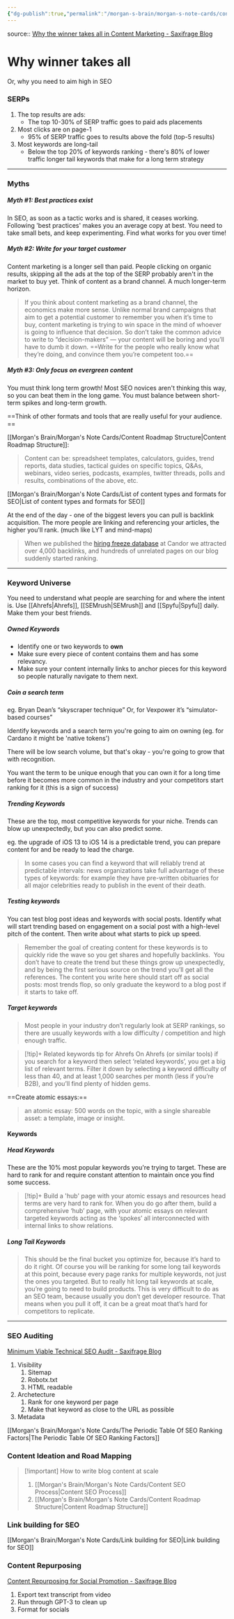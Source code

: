 ```yaml
---
{"dg-publish":true,"permalink":"/morgan-s-brain/morgan-s-note-cards/content-seo-engineering-mike-taylor/","tags":["on/SEO/content","on/SEO/process"]}
---
```


source:: [Why the winner takes all in Content Marketing - Saxifrage Blog](https://www.saxifrage.xyz/post/content-marketing)
# Why winner takes all 
Or, why you need to aim high in SEO
### SERPs
1. The top results are ads:
	- The top 10-30% of SERP traffic goes to paid ads placements
2. Most clicks are on page-1 
	- 95% of SERP traffic goes to results above the fold (top-5 results)
3. Most keywords are long-tail
	- Below the top 20% of keywords ranking - there's 80% of lower traffic longer tail keywords that make for a long term strategy
---

### Myths
##### Myth #1: Best practices exist
In SEO, as soon as a tactic works and is shared, it ceases working. 
Following 'best practices' makes you an average copy at best. 
You need to take small bets, and keep experimenting. 
Find what works for you over time! 

##### Myth #2: Write for your target customer
Content marketing is a longer sell than paid. 
People clicking on organic results, skipping all the ads at the top of the SERP probably aren't in the market to buy yet. 
Think of content as a brand channel. A much longer-term horizon. 

>If you think about content marketing as a brand channel, the economics make more sense. Unlike normal brand campaigns that aim to get a potential customer to remember you when it’s time to buy, content marketing is trying to win space in the mind of whoever is going to influence that decision. So don’t take the common advice to write to “decision-makers” — your content will be boring and you’ll have to dumb it down. ==Write for the people who really know what they’re doing, and convince them you’re competent too.==

##### Myth #3: Only focus on evergreen content
You must think long term growth! Most SEO novices aren't thinking this way, so you can beat them in the long game. 
You must balance between short-term spikes and long-term growth. 

==Think of other formats and tools that are really useful for your audience. ==

[[Morgan's Brain/Morgan's Note Cards/Content Roadmap Structure\|Content Roadmap Structure]]:
>Content can be: spreadsheet templates, calculators, guides, trend reports, data studies, tactical guides on specific topics, Q&As, webinars, video series, podcasts, examples, twitter threads, polls and results, combinations of the above, etc.

[[Morgan's Brain/Morgan's Note Cards/List of content types and formats for SEO\|List of content types and formats for SEO]]

At the end of the day - one of the biggest levers you can pull is backlink acquisition. 
The more people are linking and referencing your articles, the higher you'll rank.
(much like LYT and mind-maps)

>When we published the [hiring freeze database](https://candor.co/hiring-freezes) at Candor we attracted over 4,000 backlinks, and hundreds of unrelated pages on our blog suddenly started ranking.

---

### Keyword Universe
You need to understand what people are searching for and where the intent is. 
Use [[Ahrefs\|Ahrefs]], [[SEMrush\|SEMrush]] and [[Spyfu\|Spyfu]] daily. Make them your best friends. 

##### Owned Keywords 
- Identify one or two keywords to **own**
- Make sure every piece of content contains them and has some relevancy.
- Make sure your content internally links to anchor pieces for this keyword so people naturally navigate to them next. 

##### Coin a search term 
eg. 
Bryan Dean’s “skyscraper technique”
Or, for Vexpower it’s “simulator-based courses”

Identify keywords and a search term you're going to aim on owning 
(eg. for Cardano it might be 'native tokens')

There will be low search volume, but that's okay - you're going to grow that with recognition. 

You want the term to be unique enough that you can own it for a long time before it becomes more common in the industry and your competitors start ranking for it (this is a sign of success)

##### Trending Keywords 
These are the top, most competitive keywords for your niche. 
Trends can blow up unexpectedly, but you can also predict some. 

eg. 
the upgrade of iOS 13 to iOS 14 is a predictable trend, you can prepare content for and be ready to lead the charge. 

> In some cases you can find a keyword that will reliably trend at predictable intervals: news organizations take full advantage of these types of keywords: for example they have pre-written obituaries for all major celebrities ready to publish in the event of their death.

##### Testing keywords
You can test blog post ideas and keywords with social posts. 
Identify what will start trending based on engagement on a social post with a high-level pitch of the content.
Then write about what starts to pick up speed. 

> Remember the goal of creating content for these keywords is to quickly ride the wave so you get shares and hopefully backlinks. 
> You don’t have to create the trend but these things grow up unexpectedly, and by being the first serious source on the trend you’ll get all the references. The content you write here should start off as social posts: most trends flop, so only graduate the keyword to a blog post if it starts to take off.

##### Target keywords
> Most people in your industry don’t regularly look at SERP rankings, so there are usually keywords with a low difficulty / competition and high enough traffic.

> [!tip]+ Related keywords tip for Ahrefs 
> On Ahrefs (or similar tools) if you search for a keyword then select ‘related keywords’, you get a big list of relevant terms. Filter it down by selecting a keyword difficulty of less than 40, and at least 1,000 searches per month (less if you’re B2B), and you’ll find plenty of hidden gems.

==Create atomic essays:==
> an atomic essay: 500 words on the topic, with a single shareable asset: a template, image or insight.

#### Keywords
##### Head Keywords
These are the 10% most popular keywords you're trying to target. 
These are hard to rank for and require constant attention to maintain once you find some success.

> [!tip]+ Build a 'hub' page with your atomic essays and resources
> head terms are very hard to rank for. When you do go after them, build a comprehensive ‘hub’ page, with your atomic essays on relevant targeted keywords acting as the ‘spokes’ all interconnected with internal links to show relations.

##### Long Tail Keywords 

> This should be the final bucket you optimize for, because it’s hard to do it right. Of course you will be ranking for some long tail keywords at this point, because every page ranks for multiple keywords, not just the ones you targeted. But to really hit long tail keywords at scale, you’re going to need to build products. This is very difficult to do as an SEO team, because usually you don’t get developer resource. That means when you pull it off, it can be a great moat that’s hard for competitors to replicate.

---

### SEO Auditing
[‍Minimum Viable Technical SEO Audit - Saxifrage Blog](https://www.saxifrage.xyz/post/technical-audit)

1. Visibility
	1. Sitemap 
	2. Robotx.txt 
	3. HTML readable
2. Archetecture
	1. Rank for one keyword per page
	2. Make that keyword as close to the URL as possible
3. Metadata

[[Morgan's Brain/Morgan's Note Cards/The Periodic Table Of SEO Ranking Factors\|The Periodic Table Of SEO Ranking Factors]]

### Content Ideation and Road Mapping

> [!important] How to write blog content at scale 
> 1. [[Morgan's Brain/Morgan's Note Cards/Content SEO Process\|Content SEO Process]]
> 2. [[Morgan's Brain/Morgan's Note Cards/Content Roadmap Structure\|Content Roadmap Structure]]


### Link building for SEO

[[Morgan's Brain/Morgan's Note Cards/Link building for SEO\|Link building for SEO]]

### Content Repurposing
[Content Repurposing for Social Promotion - Saxifrage Blog](https://www.saxifrage.xyz/post/content-repurposing)
1. Export text transcript from video 
2. Run through GPT-3 to clean up 
3. Format for socials 

